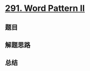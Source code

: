 # [291. Word Pattern II](https://leetcode.com/problems/word-pattern-ii/)

## 题目


## 解题思路


## 总结


